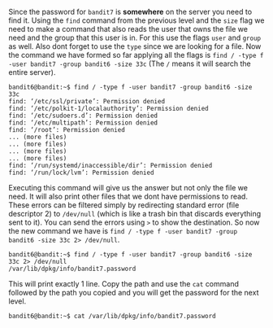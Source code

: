 Since the password for `bandit7` is **somewhere** on the server you need to find it. Using the `find` command from the previous level and the `size` flag we need to make a command that also reads the user that owns the file we need and the group that this user is in. For this use the flags `user` and `group` as well. Also dont forget to use the `type` since we are looking for a file. Now the command we have formed so far applying all the flags is `find / -type f -user bandit7 -group bandit6 -size 33c` (The `/` means it will search the entire server). 
```console
bandit6@bandit:~$ find / -type f -user bandit7 -group bandit6 -size 33c
find: ‘/etc/ssl/private’: Permission denied
find: ‘/etc/polkit-1/localauthority’: Permission denied
find: ‘/etc/sudoers.d’: Permission denied
find: ‘/etc/multipath’: Permission denied
find: ‘/root’: Permission denied
... (more files)
... (more files)
... (more files)
... (more files)
find: ‘/run/systemd/inaccessible/dir’: Permission denied
find: ‘/run/lock/lvm’: Permission denied
```
Executing this command will give us the answer but not only the file we need. It will also print other files that we dont have permissions to read. These errors can be filtered simply by redirecting standard error (file descriptor 2) to `/dev/null` (which is like a trash bin that discards everything sent to it). You can send the errors using `>` to show the destination. So now the new command we have is `find / -type f -user bandit7 -group bandit6 -size 33c 2> /dev/null`. 
```console
bandit6@bandit:~$ find / -type f -user bandit7 -group bandit6 -size 33c 2> /dev/null
/var/lib/dpkg/info/bandit7.password
```
This will print exactly 1 line. Copy the path and use the `cat` command followed by the path you copied and you will get the password for the next level.
```console
bandit6@bandit:~$ cat /var/lib/dpkg/info/bandit7.password
```
